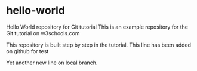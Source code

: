 # hello-world
Hello World repository for Git tutorial
This is an example repository for the Git tutorial on w3schools.com

This repository is built step by step in the tutorial.
This line has been added on github for test

Yet another new line on local branch.
